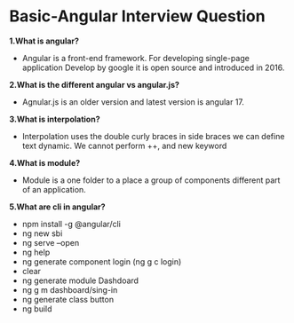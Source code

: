# Basic-Angular Interview Question

**1.What is angular?**
- Angular is a front-end framework. For developing single-page application Develop by google it is open source and introduced in 2016.

**2.What is the different angular vs angular.js?**
- Agnular.js is an older version and latest version is angular 17.

**3.What is interpolation?**
-	Interpolation uses the double curly braces in side braces we can define text dynamic. We cannot perform ++, and new keyword

**4.What is module?**
-	Module is a one folder to a place a group of components different part of an application.

**5.What are cli in angular?**
- npm install -g @angular/cli
-	ng new sbi
-	ng serve –open
-	ng help
-	ng generate component login (ng g c login)
-	clear	
-	ng generate module Dashdoard
-	ng g m dashboard/sing-in
-	ng generate class button
-	ng build

